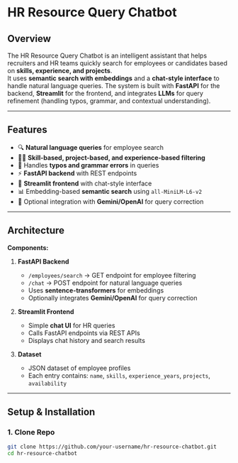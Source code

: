 # HR Resource Query Chatbot

## Overview
The HR Resource Query Chatbot is an intelligent assistant that helps recruiters and HR teams quickly search for employees or candidates based on **skills, experience, and projects**.  
It uses **semantic search with embeddings** and a **chat-style interface** to handle natural language queries. The system is built with **FastAPI** for the backend, **Streamlit** for the frontend, and integrates **LLMs** for query refinement (handling typos, grammar, and contextual understanding).

---

## Features
- 🔍 **Natural language queries** for employee search  
- 🧑‍💻 **Skill-based, project-based, and experience-based filtering**  
- 📝 Handles **typos and grammar errors** in queries  
- ⚡ **FastAPI backend** with REST endpoints  
- 💬 **Streamlit frontend** with chat-style interface  
- 📊 Embedding-based **semantic search** using `all-MiniLM-L6-v2`  
- 🔑 Optional integration with **Gemini/OpenAI** for query correction  

---

## Architecture
**Components:**
1. **FastAPI Backend**  
   - `/employees/search` → GET endpoint for employee filtering  
   - `/chat` → POST endpoint for natural language queries  
   - Uses **sentence-transformers** for embeddings  
   - Optionally integrates **Gemini/OpenAI** for query correction  

2. **Streamlit Frontend**  
   - Simple **chat UI** for HR queries  
   - Calls FastAPI endpoints via REST APIs  
   - Displays chat history and search results  

3. **Dataset**  
   - JSON dataset of employee profiles  
   - Each entry contains: `name`, `skills`, `experience_years`, `projects`, `availability`

---

## Setup & Installation

### 1. Clone Repo
```bash
git clone https://github.com/your-username/hr-resource-chatbot.git
cd hr-resource-chatbot
